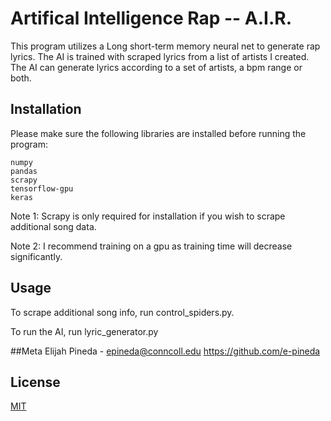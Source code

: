 # Artifical Intelligence Rap -- A.I.R.

This program utilizes a Long short-term memory neural net to generate rap lyrics. The AI is trained with scraped lyrics from a list of artists I created. 
The AI can generate lyrics according to a set of artists, a bpm range or both.


## Installation
Please make sure the following libraries are installed before running the program:
```
numpy
pandas
scrapy
tensorflow-gpu
keras
```

Note 1: Scrapy is only required for installation if you wish to scrape additional song data.

Note 2: I recommend training on a gpu as training time will decrease significantly. 


## Usage

To scrape additional song info, run control_spiders.py.

To run the AI, run lyric_generator.py

##Meta
Elijah Pineda - epineda@conncoll.edu
https://github.com/e-pineda

## License
[MIT](https://choosealicense.com/licenses/mit/)